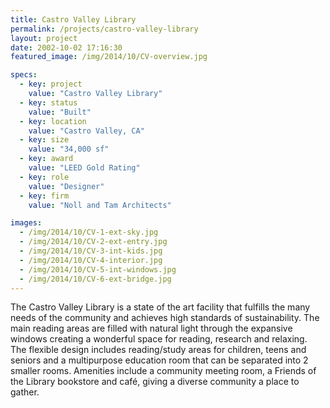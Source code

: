 ```yaml
---
title: Castro Valley Library
permalink: /projects/castro-valley-library
layout: project
date: 2002-10-02 17:16:30
featured_image: /img/2014/10/CV-overview.jpg

specs:
  - key: project
    value: "Castro Valley Library"
  - key: status
    value: "Built"
  - key: location
    value: "Castro Valley, CA"
  - key: size
    value: "34,000 sf"
  - key: award
    value: "LEED Gold Rating"
  - key: role
    value: "Designer"
  - key: firm
    value: "Noll and Tam Architects"

images:
  - /img/2014/10/CV-1-ext-sky.jpg
  - /img/2014/10/CV-2-ext-entry.jpg
  - /img/2014/10/CV-3-int-kids.jpg
  - /img/2014/10/CV-4-interior.jpg
  - /img/2014/10/CV-5-int-windows.jpg
  - /img/2014/10/CV-6-ext-bridge.jpg
---
```


The Castro Valley Library is a state of the art facility that fulfills the many needs of the community and achieves high standards of sustainability.  The main reading areas are filled with natural light through the expansive windows creating a wonderful space for reading, research and relaxing.  The flexible design includes reading/study areas for children, teens and seniors and a multipurpose education room that can be separated into 2 smaller rooms. Amenities include a community meeting room, a Friends of the Library bookstore and café, giving a diverse community a place to gather.
